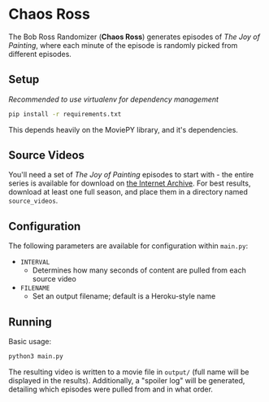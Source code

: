 # Chaos Ross

The Bob Ross Randomizer (**Chaos Ross**) generates episodes of _The Joy of Painting_, where each minute of the episode is randomly picked from different episodes.

## Setup

_Recommended to use virtualenv for dependency management_

```sh
pip install -r requirements.txt
```

This depends heavily on the MoviePY library, and it's dependencies. 

## Source Videos

You'll need a set of _The Joy of Painting_ episodes to start with - the entire series is available for download on [the Internet Archive](https://archive.org/details/BobRossTheJoyOfPaintingS03). For best results, download at least one full season, and place them in a directory named `source_videos`.

## Configuration

The following parameters are available for configuration within `main.py`:

* `INTERVAL`
  + Determines how many seconds of content are pulled from each source video
* `FILENAME`
  + Set an output filename; default is a Heroku-style name

## Running

Basic usage: 

```sh
python3 main.py
```

The resulting video is written to a movie file in `output/` (full name will be displayed in the results). Additionally, a "spoiler log" will be generated, detailing which episodes were pulled from and in what order.
